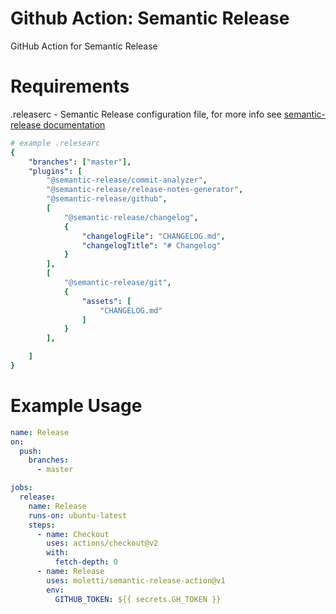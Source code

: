 # Github Action: Semantic Release
GitHub Action for Semantic Release

# Requirements
.releaserc - Semantic Release configuration file, for more info see [semantic-release documentation](https://github.com/semantic-release/semantic-release/blob/master/docs/usage/configuration.md#configuration-file)
```yaml
# example .relesearc
{
    "branches": ["master"],
    "plugins": [
        "@semantic-release/commit-analyzer",
        "@semantic-release/release-notes-generator",
        "@semantic-release/github",
        [
            "@semantic-release/changelog",
            {
                "changelogFile": "CHANGELOG.md",
                "changelogTitle": "# Changelog"
            }
        ],
        [
            "@semantic-release/git",
            {
                "assets": [
                    "CHANGELOG.md"
                ]
            }
        ],

    ]
}
```

# Example Usage
```yaml
name: Release
on:
  push:
    branches:
      - master

jobs:
  release:
    name: Release
    runs-on: ubuntu-latest
    steps:
      - name: Checkout
        uses: actions/checkout@v2
        with:
          fetch-depth: 0
      - name: Release
        uses: moletti/semantic-release-action@v1
        env:
          GITHUB_TOKEN: ${{ secrets.GH_TOKEN }}
```